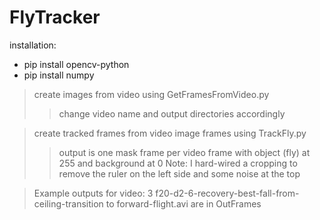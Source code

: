 # FlyTracker

installation:
  * pip install opencv-python
  * pip install numpy

> create images from video using GetFramesFromVideo.py
  >> change video name and output directories accordingly
  
> create tracked frames from video image frames using TrackFly.py
  >> output is one mask frame per video frame with object (fly) at 255 and background at 0
  >> Note: I hard-wired a cropping to remove the ruler on the left side and some noise at the top
  
> Example outputs for video: 3 f20-d2-6-recovery-best-fall-from-ceiling-transition to forward-flight.avi
are in OutFrames
